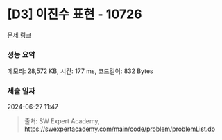 # [D3] 이진수 표현 - 10726 

[문제 링크](https://swexpertacademy.com/main/code/problem/problemDetail.do?contestProbId=AXRSXf_a9qsDFAXS) 

### 성능 요약

메모리: 28,572 KB, 시간: 177 ms, 코드길이: 832 Bytes

### 제출 일자

2024-06-27 11:47



> 출처: SW Expert Academy, https://swexpertacademy.com/main/code/problem/problemList.do